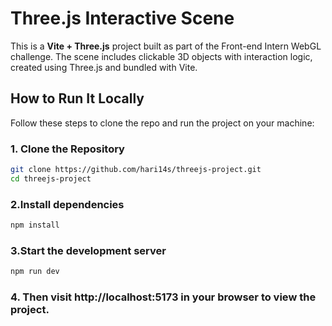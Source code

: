 # Three.js Interactive Scene

This is a **Vite + Three.js** project built as part of the Front-end Intern WebGL challenge. The scene includes clickable 3D objects with interaction logic, created using Three.js and bundled with Vite.

## How to Run It Locally

Follow these steps to clone the repo and run the project on your machine:

### 1. Clone the Repository

```bash
git clone https://github.com/hari14s/threejs-project.git
cd threejs-project
```

### 2.Install dependencies

```bash
npm install
```
### 3.Start the development server
```bash
npm run dev
```

### 4. Then visit http://localhost:5173 in your browser to view the project.
